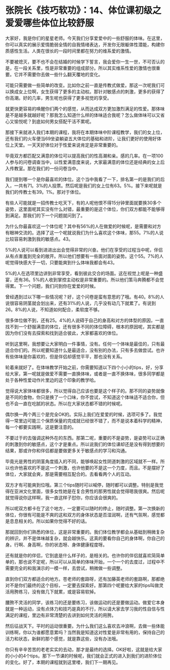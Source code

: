 # 张院长《技巧软功》：14、体位课初级之爱爱哪些体位比较舒服

大家好，我是你们的星星老师。今天我们分享爱爱中的一些舒服的体味。在这里，你可以真实的展示爱情脆弱全情的自我情绪表达，开发你无限躯体性潜能，构建你质感性生活。人类在很长的一段时间里都在努力的维系爱的激情。

不要被熄灭，要不也不会在结婚的时候学下誓言，我会爱你一生一世，不可否认的是，在一段关系里，性是非常重要的组成部分。所以其实维系性爱的激情也很重要。它并不需要你去做一些什么翻天覆地的变化。

可能只需要做一些简单的改变。比如你之前一直是传教式做爱。那这一次呢我们可以换成女上位啊，女生获得了更多的主动权。那针对敏感点的刺激，更多的获得了你高潮。好的几率，男生呢也获得了更多视觉的享受。

就更快更容易的唤醒你们两个的感觉，从而达成双方更加激烈满足的性爱。那体味是不是越多就越好呢？那我怎么知道什么样的体味适合我呢？怎么做体味可以又省心又愉悦呢？到底如何男女搭配干活不累呢。

那接下来就进入我们本期的课程，我将在本期体味中阶课程教学，我们的女上位，还有我们的火车便当69坐姿躺姿五大体位的基础和进阶，让我们更好的使用好体位上天堂。一天天好体位对于性爱来说肯定是非常重要的。

毕竟双方都匹配又满意的体位可以提高我们的性高潮和亲。感的几率。在一项100人参与的问卷调查当中，以性爱满意度来说，大家最满意的体位还是经典的女上后入传教室。那在我们的一份问卷当中。

我们提到哪一个是你最喜欢的体位。这个当中我看了一下，排名第一的是我们的后入，一共有71。3%的人投票。然后呢是我们的女上位有63。5%。接下来呢就是我们的传教士有39。1%。那对于体位。

有些人可能就是一招传教士吃天下，有的人呢他恨不得15分钟里面就要换30多个姿势，这里面呢其实没有什么对错，最重要的是这个体位，你们双方都能不能够得到满足。那我们的下一个问题就问到了。

为什么你最喜欢这一个体位呢？其中有56%的人在做爱的时候呢，是需要和对方有眼神交流的。选择了这一个呢就说我们为什么喜欢这个体味，那55。7%的人说比较容易刺激到我的敏感点。43。

5%的人说可以看到进进出出会觉得非常的兴奋。他们在享受的过程当中呢，伴侣从有点害羞到完全的敞开。所以他们想要有一些面对面的姿势。这个55。7%的人呢觉得快感大于一切，只要能爽到什么体味我都会有43。

5%的人在选项里边讲到非常享受，看到彼此交合的场面。这在视觉上呢是一种盛宴，还有36。5%的人收到掌控主动权是非常重要的。所以他们策马奔腾都不会觉得累。下一个问题，我们问到你在爱爱的时候。

曾经遇到过以下哪一些情况呢？好，这个问卷是蛮有意思的了哦。有40。8%的人说很容易阴茎就会划出来，还有31%的人说，几乎没有动几下就累了。有说到26。8%的人说，不知道如何配合，柔软度不够。

很多体位做不到，还有25。4%的人说碍于自己的身高和对方的体型的原因，一直找不到一个舒服满意的体位，还有很多不同的体位障碍，根本的原因呢，其实都是因为你们没有去探索和找到适合彼此，大家都喜欢的体位。

听到这里啊，我想要让大家明白一件事情，没有。任何一个体味是最佳的，只有最适合你们的。所以呢要知道什么是最适合，没有别的办法，只有多去做尝试。也许有些体味是你喜欢的，但是伴侣却感觉平平，那也没有关系。

轮着来就好了。在体味教学开始之前，你需要知道以下四个小小的tips，好，分享给大家，第一呢就是做爱不需要一直换体味，或者是一直不换体味，很多同学都是处于各种性爱动作片里边的这个印象的教学哈。

觉得说大家体味都很多，所以觉得自己应该也要是这个样子的。那不同的姿势就像是不同的食物，你只是换了一个口味，你不尝试，不知道这个体味适不适合你，但也不会一直在吃腻的状态。所以在大家状态都不错的时候呢。

偶尔换一两个两三个是完全OK的。实际上我们在爱爱的时候，选项可多了。我觉得一常里边可能三个保质保量的完成就已经很不错了，而不是说本着科学的精神，每一个都要实践啊，这是要注意的。

不要过于的去强调这种外在的东西。那第二呢，重要的不是姿势，是姿势可以正确的刺激到你的敏感点，这个才是重点。所以说我们的体位课却还是没有得到想要的结果，那或许你和伴侣都是要做更多关于敏感点的学习和沟通。

毕竟光是男性的阴茎角度插入的不同，能够唤起女性阴道刺激的区域就不一样。所以也许他喜欢的不是这一个刺激，也许他要的不是这一个力度，而且。不是摆好了体位，大家就会爽，那是需要相互配合的。去看看两个人的互动。

双方才有可能爽到位哦。第三个tips随时可以喊停，随时都可以调整。特别是我觉得在亚洲文化里面，很多女性她是在复合男性的那男性就会觉得嗯我很爽。然后呢就觉得说你这样啊，我一直这样子怼你，你应该会很爽的。

所以呢双方都卡在了这个地方，一定要可以随时的停止，随时调整。第一次换新的体位，你很有可能是不爽的这和双方的身体状态是否湿润啊，还有气氛啊，感觉都是息息相关的。所以如果你觉得不好的话。

那就回到你们熟悉的体位，这是非常重要的。我们体位教学都会从基础到稍微复杂的辨识，并不是体味越复杂，就会越快乐。这真的要看你自己的身体啊，你自己的身。行啊、身高啊，你的状态呀、身体健康程度呀。

还有就是你的伴侣，它到底是什么样子的，是相关的。也许你的伴侣就喜欢简简单单的，那也说不定呢，所以可以从简单的体味开始，一个一个的去度过，过程中不需要完全的和我演示的一模一样，去尝试，稍微做一些调整。

直到你们双方都适合的地方。苍老师的套路呀，还有加藤英老师的套路啊，那都绝对不是你们最终的这个目标，一定要去探索好。那第四个呢要给大家的tips叫做灵活用胯练习，没有做几下就累，或是容易软掉。

腰胯不灵活的同学，该练习的还是要练习，该做运动的还是要做运动。做爱它本身就是一种运动，没有点体力和技巧是真的不行，所以请大家去学习我的性自信与性满足的课程，里边有非常清楚的去讲到如何灵活的用胯。

然后征战天下。平时的运动很重要。为什么我们这么喜欢去冲浪啊，去做一些体能训练啊，你以为谁都愿意累吗？当然我是知道这对性爱是非常有用的，保持自己的活力和状态，新鲜的那个感觉，就是靠这些，没有办法哦。

你只有辛辛苦苦的老老实实的去动，那才是最终的选择。OK好啦，这就是给大家的小小的4个tips。那下一节课的时候呢，我们就会正式的进入到我们的进阶体位的变化。好了，本期的课程就到这里喽，我们下一期再见。

